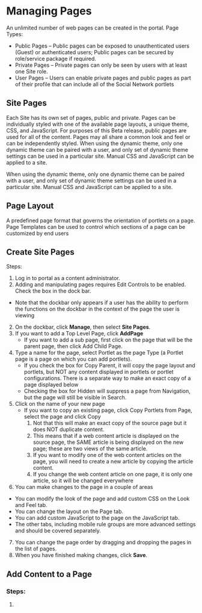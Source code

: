 # Managing Pages
An unlimited number of web pages can be created in the portal.
Page Types:
* Public Pages – Public pages can be exposed to unauthenticated users (Guest) or authenticated users; Public pages can be secured by role/service package if required.
* Private Pages – Private pages can only be seen by users with at least one Site role.
* User Pages – Users can enable private pages and public pages as part of their profile that can include all of the Social Network portlets

## Site Pages
Each Site has its own set of pages, public and private.  Pages can be individually styled with one of the available page layouts, a unique theme, CSS, and JavaScript.
For purposes of this Beta release, public pages are used for all of the content.  Pages may all share a common look and feel or can be independently styled.  When using the dynamic theme, only one dynamic theme can be paired with a user, and only set of dynamic theme settings can be used in a particular site.  Manual CSS and JavaScript can be applied to a site.

When using the dynamic theme, only one dynamic theme can be paired with a user, and only set of dynamic theme settings can be used in a particular site.  Manual CSS and JavaScript can be applied to a site.

## Page Layout
A predefined page format that governs the orientation of portlets on a page.  Page Templates can be used to control which sections of a page can be customized by end users

## Create Site Pages
Steps:
1. Log in to portal as a content administrator.
2. Adding and manipulating pages requires Edit Controls to be enabled.  Check the box in the dock bar.
 * Note that the dockbar only appears if a user has the ability to perform the functions on the dockbar in the context of the page the user is viewing
2. On the dockbar, click **Manage**, then select **Site Pages**.
3. If you want to add a Top Level Page, click **AddPage**
    * If you want to add a sub page, first click on the page that will be the parent page, then click Add Child Page.
4. Type a name for the page, select Portlet as the page Type (a Portlet page is a page on which you can add portlets).
    * If you check the box for Copy Parent, it will copy the page layout and portlets, but NOT any content displayed in portlets or portlet configurations.  There is a separate way to make an exact copy of a page displayed below
    * Checking the box for Hidden will suppress a page from Navigation, but the page will still be visible in Search.
5. Click on the name of your new page
    * If you want to copy an existing page, click Copy Portlets from Page, select the page and click Copy
        1. Not that this will make an exact copy of the source page but it does NOT duplicate content.
        2. This means that if a web content article is displayed on the source page, the SAME article is being displayed on the new page; these are two views of the same article.
        3. If you want to modify one of the web content articles on the page, you will need to create a new article by copying the article content.
        4. If you change the web content article on one page, it is only one article, so it will be changed everywhere
6. You can make changes to the page in a couple of areas
 * You can modify the look of the page and add custom CSS  on the Look and Feel tab.
 * You can change the layout on the Page tab.
 * You can add custom JavaScript to the page on the JavaScript tab.
 * The other tabs, including mobile rule groups are more advanced settings and should be covered separately.
7. You can change the page order by dragging and dropping the pages in the list of pages.
8. When you have finished making changes, click **Save**.


## Add Content to a Page
### Steps:
1.

